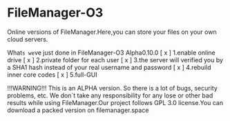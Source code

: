 # FileManager-O3
Online versions of FileManager.Here,you can store your files on your own cloud servers.

What`s we`ve just done in FileManager-O3 Alpha0.10.0
[ x ] 1.enable online drive
[ x ] 2.private folder for each user
[ x ] 3.the server will verified you by a SHA1 hash instead of your real username and password
[ x ] 4.rebuild inner core codes
[ x ] 5.full-GUI

!!!WARNING!!! This is an ALPHA version. So there is a lot of bugs, security problems, etc. We don`t take any responsibility for any lose or other bad results while using FileManager.Our project follows GPL 3.0 license.You can download a packed version on filemanager.space

